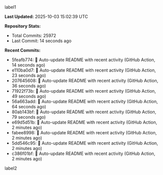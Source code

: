 
label1 
<!-- ACTIVITY_START -->
**Last Updated:** 2025-10-03 15:02:39 UTC

**Repository Stats:**
- Total Commits: 25972
- Last Commit: 14 seconds ago

**Recent Commits:**
- 5feafb774: 🤖 Auto-update README with recent activity (GitHub Action, 14 seconds ago)
- e110ba0d7: 🤖 Auto-update README with recent activity (GitHub Action, 23 seconds ago)
- 207645608: 🤖 Auto-update README with recent activity (GitHub Action, 36 seconds ago)
- 71922f73b: 🤖 Auto-update README with recent activity (GitHub Action, 49 seconds ago)
- 56a663add: 🤖 Auto-update README with recent activity (GitHub Action, 64 seconds ago)
- 80ab143bf: 🤖 Auto-update README with recent activity (GitHub Action, 79 seconds ago)
- e69d5d51b: 🤖 Auto-update README with recent activity (GitHub Action, 2 minutes ago)
- fabee8998: 🤖 Auto-update README with recent activity (GitHub Action, 2 minutes ago)
- 5dd546c95: 🤖 Auto-update README with recent activity (GitHub Action, 2 minutes ago)
- c386f01bf: 🤖 Auto-update README with recent activity (GitHub Action, 2 minutes ago)
<!-- ACTIVITY_END -->

label2
